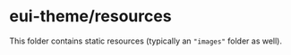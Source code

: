 # eui-theme/resources

This folder contains static resources (typically an `"images"` folder as well).
